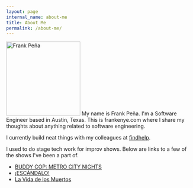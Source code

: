 ```yaml
---
layout: page
internal_name: about-me
title: About Me
permalink: /about-me/
--- 
```

<img alt="Frank Peña" 
    class="align-right" 
    src="{{site.url}}/assets/images/about-me/frank-peña.jpg"
    width="200"
    height="200"/>
My name is Frank Peña. I'm a Software Engineer based in Austin, Texas. This is frankenye.com where I share my thoughts about anything related to software engineering.

I currently build neat things with my colleagues at [findhelp](https://findhelp.org).

I used to do stage tech work for improv shows. Below are links to a few of the shows I've been a part of. 
* [BUDDY COP: METRO CITY NIGHTS](https://www.hideouttheatre.com/shows/buddycop/)
* [¡ESCÁNDALO!](https://web.archive.org/web/20180329045506/https://www.hideouttheatre.com/shows/escandalo/)
* [La Vida de los Muertos](https://web.archive.org/web/20180904003825/https://www.hideouttheatre.com/shows/lavidadelosmuertos/)